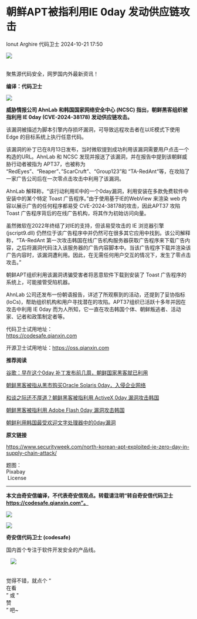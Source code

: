#  朝鲜APT被指利用IE 0day 发动供应链攻击   
Ionut Arghire  代码卫士   2024-10-21 17:50  
  
![](https://mmbiz.qpic.cn/mmbiz_gif/Az5ZsrEic9ot90z9etZLlU7OTaPOdibteeibJMMmbwc29aJlDOmUicibIRoLdcuEQjtHQ2qjVtZBt0M5eVbYoQzlHiaw/640?wx_fmt=gif "")  
  
   
聚焦源代码安全，网罗国内外最新资讯！  
  
**编译：代码卫士**  
  
![](https://mmbiz.qpic.cn/mmbiz_gif/oBANLWYScMQMmELRlnGCmKmc9MJEIRgibibyn5HwHicewAFT52I312H7R9YM4L1CO2ShlZFyvOSFADf1WMKERIypA/640?wx_fmt=gif&from=appmsg "")  
  
**威胁情报公司 AhnLab 和韩国国家网络安全中心 (NCSC) 指出，朝鲜黑客组织被指利用 IE 0day (CVE-2024-38178) 发动供应链攻击。**  
  
  
该漏洞被描述为脚本引擎内存损坏漏洞，可导致远程攻击者在以IE模式下使用 Edge 的目标系统上执行任意代码。  
  
该漏洞的补丁已在8月13日发布，当时微软提到成功利用该漏洞需要用户点击一个构造的URL。AhnLab 和 NCSC 发现并报送了该漏洞，并在报告中提到该朝鲜威胁行动者被指为 APT37，也被称为 “RedEyes”、“Reaper”、”ScarCruft”、“Group123”和 “TA-RedAnt”等，在攻陷了一家广告公司后在一次零点击攻击中利用了该漏洞。  
  
AhnLab 解释称，“该行动利用IE中的一个0day漏洞，利用安装在多款免费软件中安装中的某个特定 Toast 广告程序。”由于使用基于IE的WebView 来渲染 web 内容以展示广告的任何程序都易受 CVE-2024-38178的攻击，因此APT37 攻陷Toast 广告程序背后的在线广告机构，将其作为初始访问向量。  
  
虽然微软在2022年终结了对IE的支持，但该易受攻击的 IE 浏览器引擎 (jscript9.dll) 仍然位于该广告程序中并仍然可在很多其它应用中找到。该公司解释称，“TA-RedAnt 第一次攻击韩国在线广告机构服务器获取广告程序来下载广告内容，之后将漏洞代码注入该服务器的广告内容脚本中。当该广告程序下载并渲染该广告内容时，该漏洞遭利用。因此，在无需任何用户交互的情况下，发生了零点击攻击。”  
  
朝鲜APT组织利用该漏洞诱骗受害者将恶意软件下载到安装了 Toast 广告程序的系统上，可能接管受陷机器。  
  
AhnLab 公司还发布一份朝语报告，详述了所观察到的活动，还提到了妥协指标 (IoCs)，帮助组织机构和用户寻找潜在的攻陷。APT37组织已活跃十多年并因在攻击中利用 IE 0day 而为人所知，它一直在攻击韩国个体、朝鲜叛逃者、活动家、记者和政策制定者等。  
  
  
  
代码卫士试用地址：  
https://codesafe.qianxin.com  
  
开源卫士试用地址：https://oss.qianxin.com  
  
  
  
  
  
  
  
  
  
  
  
**推荐阅读**  
  
[谷歌：早在这个0day 补丁发布前几周，朝鲜国家黑客就已利用](http://mp.weixin.qq.com/s?__biz=MzI2NTg4OTc5Nw==&mid=2247511095&idx=2&sn=7814402f965bb0841c66bffe46cf37a2&chksm=ea949d5ddde3144b616fe4b6b99c041734a0422f8c93509bff8ea27f8635e579a8fc8f07af03&scene=21#wechat_redirect)  
  
  
[朝鲜黑客被指从黑市购买Oracle Solaris 0day，入侵企业网络](http://mp.weixin.qq.com/s?__biz=MzI2NTg4OTc5Nw==&mid=2247496657&idx=2&sn=27658cff17f89a0c1f5e185c4bd67a56&chksm=ea94c2bbdde34badf6d540a96b351fcb3be1fa6e2ee4b3d009ab07196ec71ab4a302c1448f3b&scene=21#wechat_redirect)  
  
  
[和谈之际还不厚道？朝鲜黑客被指利用 ActiveX 0day 漏洞攻击韩国](http://mp.weixin.qq.com/s?__biz=MzI2NTg4OTc5Nw==&mid=2247487296&idx=3&sn=6a17c1b21061085bbd7af02709f0ed83&chksm=ea973e2adde0b73cb7a6628d7c57db1bd21829b5873bc14f68c8ca6135265a09e3597080661f&scene=21#wechat_redirect)  
  
  
[朝鲜黑客被指利用 Adobe Flash 0day 漏洞攻击韩国](http://mp.weixin.qq.com/s?__biz=MzI2NTg4OTc5Nw==&mid=2247486370&idx=1&sn=ef4326d743fb2b44f5c1039b20528db4&chksm=ea973ac8dde0b3de9a12e80d66cdd66eaffd9ddde2afe40382fa6ba823795d5a6b718d723303&scene=21#wechat_redirect)  
  
  
[朝鲜利用韩国最受欢迎文字处理器中的0day漏洞](http://mp.weixin.qq.com/s?__biz=MzI2NTg4OTc5Nw==&mid=2247485887&idx=1&sn=935927831636fd67535adddb3334bdbe&chksm=ea9738d5dde0b1c30b0f3ab6c92b0bc4d26e32899ef6b82211e678f2728eb943827c9700f266&scene=21#wechat_redirect)  
  
  
  
  
  
**原文链接**  
  
  
https://www.securityweek.com/north-korean-apt-exploited-ie-zero-day-in-supply-chain-attack/  
  
  
题图：  
Pixabay  
 License  
  
****  
**本文由奇安信编译，不代表奇安信观点。转载请注明“转自奇安信代码卫士 https://codesafe.qianxin.com”。**  
  
  
  
  
![](https://mmbiz.qpic.cn/mmbiz_jpg/oBANLWYScMSf7nNLWrJL6dkJp7RB8Kl4zxU9ibnQjuvo4VoZ5ic9Q91K3WshWzqEybcroVEOQpgYfx1uYgwJhlFQ/640?wx_fmt=jpeg "")  
  
![](https://mmbiz.qpic.cn/mmbiz_jpg/oBANLWYScMSN5sfviaCuvYQccJZlrr64sRlvcbdWjDic9mPQ8mBBFDCKP6VibiaNE1kDVuoIOiaIVRoTjSsSftGC8gw/640?wx_fmt=jpeg "")  
  
**奇安信代码卫士 (codesafe)**  
  
国内首个专注于软件开发安全的产品线。  
  
   ![](https://mmbiz.qpic.cn/mmbiz_gif/oBANLWYScMQ5iciaeKS21icDIWSVd0M9zEhicFK0rbCJOrgpc09iaH6nvqvsIdckDfxH2K4tu9CvPJgSf7XhGHJwVyQ/640?wx_fmt=gif "")  
  
   
觉得不错，就点个 “  
在看  
” 或 "  
赞  
” 吧~  
  
